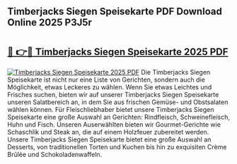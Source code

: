 ## Timberjacks Siegen Speisekarte PDF Download Online 2025 P3J5r

# <h2><a href="http://gcbcwqk.nevu.top/?p=Timberjacks+Siegen+Speisekarte">🔗 👉🔴 Timberjacks Siegen Speisekarte 2025 PDF</a></h2>

[![Timberjacks Siegen Speisekarte 2025 PDF](https://i.imgur.com/dBaPXMq.png)](http://gcbcwqk.nevu.top/?p=Timberjacks+Siegen+Speisekarte)
Die Timberjacks Siegen Speisekarte ist nicht nur eine Liste von Gerichten, sondern auch die Möglichkeit, etwas Leckeres zu wählen. Wenn Sie etwas Leichtes und Frisches suchen, bieten wir auf unserer Timberjacks Siegen Speisekarte unseren Salatbereich an, in dem Sie aus frischen Gemüse- und Obstsalaten wählen können. Für Fleischliebhaber bietet unsere Timberjacks Siegen Speisekarte eine große Auswahl an Gerichten: Rindfleisch, Schweinefleisch, Huhn und Fisch. Unseren Auserwählten bieten wir Gourmet-Gerichte wie Schaschlik und Steak an, die auf einem Holzfeuer zubereitet werden. Unsere Timberjacks Siegen Speisekarte bietet eine große Auswahl an Desserts, von traditionellen Torten und Kuchen bis hin zu exquisiten Crème Brûlée und Schokoladenwaffeln.
